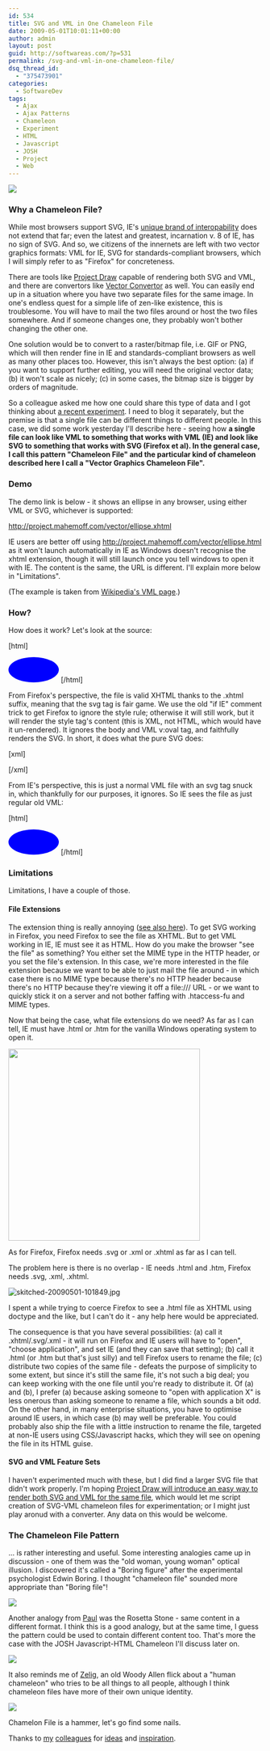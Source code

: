 ```yaml
---
id: 534
title: SVG and VML in One Chameleon File
date: 2009-05-01T10:01:11+00:00
author: admin
layout: post
guid: http://softwareas.com/?p=531
permalink: /svg-and-vml-in-one-chameleon-file/
dsq_thread_id:
  - "375473901"
categories:
  - SoftwareDev
tags:
  - Ajax
  - Ajax Patterns
  - Chameleon
  - Experiment
  - HTML
  - Javascript
  - JOSH
  - Project
  - Web
---
```

<img src="http://imagecache2.allposters.com/images/pic/MMPH/263463~Boy-George-Posters.jpg" />

<h3>Why a Chameleon File?</h3>

While most browsers support SVG, IE's <a href="http://www.theregister.co.uk/2008/03/06/ie8_standards_roadmap/">unique brand of interopability</a> does not extend that far; even the latest and greatest, incarnation v. 8 of IE, has no sign of SVG. And so, we citizens of the innernets are left with two vector graphics formats: VML for IE, SVG for standards-compliant browsers, which I will simply refer to as "Firefox" for concreteness.

There are tools like <a href="http://draw.labs.autodesk.com/">Project Draw</a> capable of rendering both SVG and VML, and there are convertors like <a href="http://vitali.web.cs.unibo.it/Progetti/VectorConverter">Vector Convertor</a> as well. You can easily end up in a situation where you have two separate files for the same image. In one's endless quest for a simple life of zen-like existence, this is troublesome. You will have to mail the two files around or host the two files somewhere. And if someone changes one, they probably won't bother changing the other one.

One solution would be to convert to a raster/bitmap file, i.e. GIF or PNG, which will then render fine in IE and standards-compliant browsers as well as many other places too. However, this isn't always the best option: (a) if you want to support further editing, you will need the original vector data; (b) it won't scale as nicely; (c) in some cases, the bitmap size is bigger by orders of magnitude.

So a colleague asked me how one could share this type of data and I got thinking about <a href="http://project.mahemoff.com/josh/">a recent experiment</a>. I need to blog it separately, but the premise is that a single file can be different things to different people. In this case, we did some work yesterday I'll describe here - seeing how <strong>a single file can look like VML to something that works with VML (IE) and look like SVG to something that works with SVG (Firefox et al). In the general case, I call this pattern "Chameleon File" and the particular kind of chameleon described here I call a "Vector Graphics Chameleon File".</strong>

<h3>Demo</h3>

The demo link is below - it shows an ellipse in any browser, using either VML or SVG, whichever is supported:

<a href="http://project.mahemoff.com/vector/ellipse.xhtml">http://project.mahemoff.com/vector/ellipse.xhtml</a>

IE users are better off using <a href="http://project.mahemoff.com/vector/ellipse.html">http://project.mahemoff.com/vector/ellipse.html</a> as it won't launch automatically in IE as Windows doesn't recognise the xhtml extension, though it will still launch once you tell windows to open it with IE. The content is the same, the URL is different. I'll explain more below in "Limitations".

(The example is taken from <a href="http://en.wikipedia.org/wiki/Vml">Wikipedia's VML page</a>.)

<h3>How?</h3>

How does it work? Let's look at the source:

[html]
<html xmlns:v="VML">
<!--[if IE]>
 <style>v:*{behavior:url(#default#VML);position:absolute}</style>
<![endif]-->
<body>
 <v:oval style="left:0;top:0;width:100;height:50" fillcolor="blue" stroked="f"/>
  <svg xmlns="http://www.w3.org/2000/svg" width="100" height="50">
    <ellipse cx="50" cy="25" rx="50" ry="25" fill="blue" stroke="none" />
  </svg>
</body>
</html>
[/html]

From Firefox's perspective, the file is valid XHTML thanks to the .xhtml suffix, meaning that the svg tag is fair game. We use the old "if IE" comment trick to get Firefox to ignore the style rule; otherwise it will still work, but it will render the style tag's content (this is XML, not HTML, which would have it un-rendered). It ignores the body and VML v:oval tag, and faithfully renders the SVG. In short, it does what the pure SVG does:

[xml]
<html xmlns:v="VML">
 <style>v:*{behavior:url(#default#VML);position:absolute}</style>
<body>
 <v:oval style="left:0;top:0;width:100;height:50" fillcolor="blue" stroked="f"/>
</body>
</html>
[/xml]

From IE's perspective, this is just a normal VML file with an svg tag snuck in, which thankfully for our purposes, it ignores. So IE sees the file as just regular old VML:

[html]
<?xml version="1.0"?>
<!DOCTYPE svg PUBLIC "-//W3C//DTD SVG 1.1//EN"
  "http://www.w3.org/Graphics/SVG/1.1/DTD/svg11.dtd">
<svg xmlns="http://www.w3.org/2000/svg" width="100" height="50">
  <ellipse cx="50" cy="25" rx="50" ry="25" fill="blue" stroke="none" />
</svg>
[/html]

<h3>Limitations</h3>

Limitations, I have a couple of those.

<h4>File Extensions</h4>

The extension thing is really annoying (<a href="http://wiki.svg.org/Inline_SVG">see also here</a>). To get SVG working in Firefox, you need Firefox to see the file as XHTML. But to get VML working in IE, IE must see it as HTML. How do you make the browser "see the file" as something? You either set the MIME type in the HTTP header, or you set the file's extension. In this case, we're more interested in the file extension because we want to be able to just mail the file around - in which case there is no MIME type because there's no HTTP header because there's no HTTP because they're viewing it off a file:/// URL - or we want to quickly stick it on a server and not bother faffing with .htaccess-fu and MIME types.

Now that being the case, what file extensions do we need? As far as I can tell, IE must have .html or .htm for the vanilla Windows operating system to open it.

<img src="http://img.skitch.com/20090501-b94j297e7gq3mk87qjpbjkqf1i.jpg" style="width: 380px;" />

As for Firefox, Firefox needs .svg or .xml or .xhtml as far as I can tell.

The problem here is there is no overlap - IE needs .html and .htm, Firefox needs .svg, .xml, .xhtml.

<img src="http://img.skitch.com/20090501-kebkkwx6y8jx6m345h13au56b4.jpg" alt="skitched-20090501-101849.jpg"/>

I spent a while trying to coerce Firefox to see a .html file as XHTML using doctype and the like, but I can't do it - any help here would be appreciated.

The consequence is that you have several possibilities: (a) call it .xhtml/.svg/.xml - it will run on Firefox and IE users will have to "open", "choose application", and set IE (and they can save that setting); (b) call it .html (or .htm but that's just silly) and tell Firefox users to rename the file; (c) distribute two copies of the same file - defeats the purpose of simplicity to some extent, but since it's still the same file, it's not such a big deal; you can keep working with the one file until you're ready to distribute it. Of (a) and (b), I prefer (a) because asking someone to "open with application X" is less onerous than asking someone to rename a file, which sounds a bit odd. On the other hand, in many enterprise situations, you have to optimise around IE users, in which case (b) may well be preferable. You could probably also ship the file with a little instruction to rename the file, targeted at non-IE users using CSS/Javascript hacks, which they will see on opening the file in its HTML guise.

<h4>SVG and VML Feature Sets</h4>

I haven't experimented much with these, but I did find a larger SVG file that didn't work properly. I'm hoping <a href="http://discussion.autodesk.com/forums/thread.jspa?threadID=717036">Project Draw will introduce an easy way to render both SVG and VML for the same file</a>, which would let me script creation of SVG-VML chameleon files for experimentation; or I might just play aronud with a converter. Any data on this would be welcome.

<h3>The Chameleon File Pattern</h3>

... is rather interesting and useful. Some interesting analogies came up in discussion - one of them was the "old woman, young woman" optical illusion. I discovered it's called a "Boring figure" after the experimental psychologist Edwin Boring. I thought "chameleon file" sounded more appropriate than "Boring file"!

<img src="http://picupper.com/2009/05/01/woman.gif" />

Another analogy from <a href="http://whatfettle.org">Paul</a> was the Rosetta Stone - same content in a different format. I think this is a good analogy, but at the same time, I guess the pattern could be used to contain different content too. That's more the case with the JOSH Javascript-HTML Chameleon I'll discuss later on.

<img src="http://picupper.com/2009/05/01/rosettastone.gif" />

It also reminds me of <a href="http://en.wikipedia.org/wiki/Zelig">Zelig</a>, an old Woody Allen flick about a "human chameleon" who tries to be all things to all people, although I think chameleon files have more of their own unique identity.

<img src="http://picupper.com/2009/05/01/zelig.jpg" />

Chamelon File is a hammer, let's go find some nails.

Thanks to <a href="http://jermolene.com">my</a> <a href="http://whatfettle.org">colleagues</a> for <a href="http://www.jonrobson.me.uk">ideas</a> and <a href="http://jaybyjayfresh.com">inspiration</a>.

